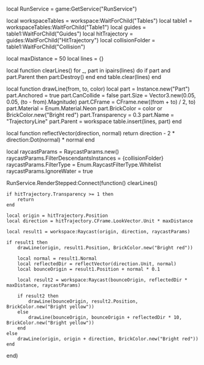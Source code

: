 local RunService = game:GetService("RunService")

local workspaceTables = workspace:WaitForChild("Tables")
local table1 = workspaceTables:WaitForChild("Table1")
local guides = table1:WaitForChild("Guides")
local hitTrajectory = guides:WaitForChild("HitTrajectory")
local collisionFolder = table1:WaitForChild("Collision")

local maxDistance = 50
local lines = {}

local function clearLines()
    for _, part in ipairs(lines) do
        if part and part.Parent then
            part:Destroy()
        end
    end
    table.clear(lines)
end

local function drawLine(from, to, color)
    local part = Instance.new("Part")
    part.Anchored = true
    part.CanCollide = false
    part.Size = Vector3.new(0.05, 0.05, (to - from).Magnitude)
    part.CFrame = CFrame.new((from + to) / 2, to)
    part.Material = Enum.Material.Neon
    part.BrickColor = color or BrickColor.new("Bright red")
    part.Transparency = 0.3
    part.Name = "TrajectoryLine"
    part.Parent = workspace
    table.insert(lines, part)
end

local function reflectVector(direction, normal)
    return direction - 2 * direction:Dot(normal) * normal
end

local raycastParams = RaycastParams.new()
raycastParams.FilterDescendantsInstances = {collisionFolder}
raycastParams.FilterType = Enum.RaycastFilterType.Whitelist
raycastParams.IgnoreWater = true

RunService.RenderStepped:Connect(function()
    clearLines()
    
    if hitTrajectory.Transparency >= 1 then
        return
    end
    
    local origin = hitTrajectory.Position
    local direction = hitTrajectory.CFrame.LookVector.Unit * maxDistance
    
    local result1 = workspace:Raycast(origin, direction, raycastParams)
    
    if result1 then
        drawLine(origin, result1.Position, BrickColor.new("Bright red"))
        
        local normal = result1.Normal
        local reflectedDir = reflectVector(direction.Unit, normal)
        local bounceOrigin = result1.Position + normal * 0.1
        
        local result2 = workspace:Raycast(bounceOrigin, reflectedDir * maxDistance, raycastParams)
        
        if result2 then
            drawLine(bounceOrigin, result2.Position, BrickColor.new("Bright yellow"))
        else
            drawLine(bounceOrigin, bounceOrigin + reflectedDir * 10, BrickColor.new("Bright yellow"))
        end
    else
        drawLine(origin, origin + direction, BrickColor.new("Bright red"))
    end
end)

